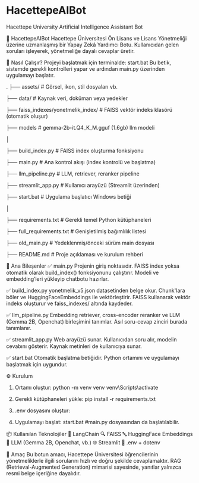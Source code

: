 # HacettepeAIBot
Hacettepe University Artificial Intelligence Assistant Bot

🧠 HacettepeAIBot
Hacettepe Üniversitesi Ön Lisans ve Lisans Yönetmeliği üzerine uzmanlaşmış bir Yapay Zekâ Yardımcı Botu. Kullanıcıdan gelen soruları işleyerek, yönetmeliğe dayalı cevaplar üretir.

🚀 Nasıl Çalışır?
Projeyi başlatmak için terminalde:
start.bat
Bu betik, sistemde gerekli kontrolleri yapar ve ardından main.py üzerinden uygulamayı başlatır.

.
├── assets/                         # Görsel, ikon, stil dosyaları vb.

├── data/                           # Kaynak veri, doküman veya yedekler

├── faiss_indexes/yonetmelik_index/ # FAISS vektör indeks klasörü (otomatik oluşur)

├── models                          # gemma-2b-it.Q4_K_M.gguf (1.6gb) llm modeli

│

├── build_index.py                 # FAISS index oluşturma fonksiyonu

├── main.py                        # Ana kontrol akışı (index kontrolü ve başlatma)

├── llm_pipeline.py                # LLM, retriever, reranker pipeline

├── streamlit_app.py              # Kullanıcı arayüzü (Streamlit üzerinden)

├── start.bat                     # Uygulama başlatıcı Windows betiği

│

├── requirements.txt              # Gerekli temel Python kütüphaneleri

├── full_requirements.txt         # Genişletilmiş bağımlılık listesi

├── old_main.py                   # Yedeklenmiş/önceki sürüm main dosyası

├── README.md                     # Proje açıklaması ve kurulum rehberi


🔧 Ana Bileşenler
✅ main.py
Projenin giriş noktasıdır.
FAISS index yoksa otomatik olarak build_index() fonksiyonunu çalıştırır.
Modeli ve embedding’leri yükleyip chatbotu hazırlar.

✅ build_index.py
yonetmelik_v5.json datasetinden belge okur.
Chunk'lara böler ve HuggingFaceEmbeddings ile vektörleştirir.
FAISS kullanarak vektör indeks oluşturur ve faiss_indexes/ altında kaydeder.

✅ llm_pipeline.py
Embedding retriever, cross-encoder reranker ve LLM (Gemma 2B, Openchat) birleşimini tanımlar.
Asıl soru-cevap zinciri burada tanımlanır.

✅ streamlit_app.py
Web arayüzü sunar.
Kullanıcıdan soru alır, modelin cevabını gösterir.
Kaynak metinleri de kullanıcıya sunar.

✅ start.bat
Otomatik başlatma betiğidir.
Python ortamını ve uygulamayı başlatmak için uygundur.

⚙️ Kurulum
1. Ortamı oluştur:
python -m venv venv
venv\Scripts\activate

3. Gerekli kütüphaneleri yükle:
pip install -r requirements.txt

5. .env dosyasını oluştur:

6. Uygulamayı başlat:
start.bat      #main.py dosyasından da başlatılabilir.

📦 Kullanılan Teknolojiler
🧠 LangChain
🔍 FAISS
🔤 HuggingFace Embeddings
💬 LLM (Gemma 2B, Openchat, vb.)
🌐 Streamlit
📄 .env + dotenv

📘 Amaç
Bu botun amacı, Hacettepe Üniversitesi öğrencilerinin yönetmeliklerle ilgili sorularını hızlı ve doğru şekilde cevaplamaktır. RAG (Retrieval-Augmented Generation) mimarisi sayesinde, yanıtlar yalnızca resmi belge içeriğine dayalıdır.
